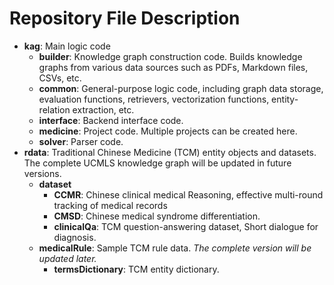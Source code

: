 # Repository File Description

- **kag**: Main logic code
  - **builder**: Knowledge graph construction code. Builds knowledge graphs from various data sources such as PDFs, Markdown files, CSVs, etc.
  - **common**: General-purpose logic code, including graph data storage, evaluation functions, retrievers, vectorization functions, entity-relation extraction, etc.
  - **interface**: Backend interface code.
  - **medicine**: Project code. Multiple projects can be created here.
  - **solver**: Parser code.
- **rdata**: Traditional Chinese Medicine (TCM) entity objects and datasets. The complete UCMLS knowledge graph will be updated in future versions.
  - **dataset**
    - **CCMR**: Chinese clinical medical Reasoning, effective multi-round tracking of medical records
    - **CMSD**: Chinese medical syndrome differentiation.
    - **clinicalQa**: TCM question-answering dataset, Short dialogue for diagnosis.
  - **medicalRule**: Sample TCM rule data. *The complete version will be updated later.*
    - **termsDictionary**: TCM entity dictionary.
